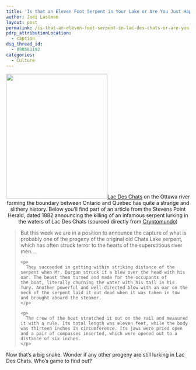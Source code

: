 ```yaml
---
title: 'Is that an Eleven Foot Serpent in Your Lake or Are You Just Happy to See Me?: Ontario Lakes Project'
author: Jodi Lastman
layout: post
permalink: /is-that-an-eleven-foot-serpent-in-lac-des-chats-or-are-you-just-happy-to-see-me-ontario-lakes-project/
pdrp_attributionLocation:
  - caption
dsq_thread_id:
  - 890581192
categories:
  - Culture
---
```

<p style="text-align: center;">
  <a href="http://en.wikipedia.org/wiki/Lac_des_Chats"><img class="aligncenter  wp-image-9996" title="Lac des Chats" src="http://hypenotic.com/wordpress/wp-content/uploads/2012/10/Lac-des-Chats-580x712.png" alt="" width="278" height="342" />Lac Des Chats</a> on the Ottawa river forming the boundary between Ontario and Quebec has quite a strange and slithery history. Below you&#8217;ll find part of an article from the Stevens Point Herald, dated 1882 announcing the killing of an infamous serpent lurking in the waters of Lac Des Chats (sourced directly from <a href="http://www.cryptomundo.com/cryptozoo-news/chats-kill/">Cryptomundo</a>)
</p>

<p style="text-align: center;">
  <blockquote>
    <p>
      But this week we are in a position to announce the capture of what is probably one of the progeny of the original old Chats Lake serpent, which has often struck terror to the hearts of the superstitious river men&#8230;.
    </p>
    
    <p>
      They succeeded in getting within striking distance of the serpent when Mr. Durgan struck it a blow over the head with his oar. The beast then turned and made for the occupants of the boat, literally churning the water with his tail in his fury. Another powerful and well-directed blow with an oar on the neck of the serpent laid it out dead when it was taken in tow and brought aboard the steamer.
    </p>
    
    <p>
      The crew of the boat stretched it out on the rail and measured it with a rule. Its total length was eleven feet, while the body was thirteen inches in circumference. Its jaws were pried open and a pair of compasses inserted, which were opened out to a distance of six inches.
    </p>
  </blockquote>
  
  <p>
    Now that&#8217;s a big snake. Wonder if any other progeny are still lurking in Lac Des Chats. Who&#8217;s game to find out?
  </p>